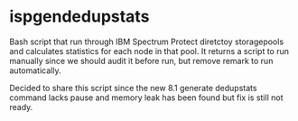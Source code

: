 # ispgendedupstats
Bash script that run through IBM Spectrum Protect diretctoy storagepools and calculates statistics for each node in that pool. 
It returns a script to run manually since we should audit it before run, but remove remark to run automatically.


Decided to share this script since the new 8.1 generate dedupstats command lacks pause and memory leak has been found but fix is still not ready.
